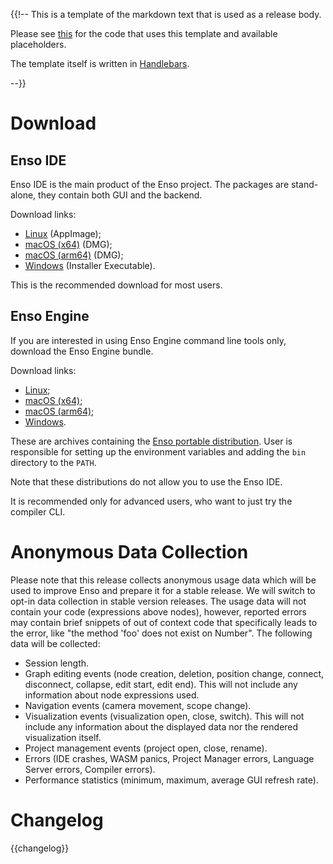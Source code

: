 {{!-- This is a template of the markdown text that is used as a release body.

Please see [this](src/release.rs) for the code that uses this template and
available placeholders.

The template itself is written in [Handlebars](https://handlebarsjs.com/).

--}}

# Download

## Enso IDE

Enso IDE is the main product of the Enso project. The packages are stand-alone,
they contain both GUI and the backend.

Download links:

- [Linux]({{download_prefix}}/enso-linux-x86_64-{{version}}.AppImage) (AppImage);
- [macOS (x64)]({{download_prefix}}/enso-mac-x64-{{version}}.dmg) (DMG);
- [macOS (arm64)]({{download_prefix}}/enso-mac-arm64-{{version}}.dmg) (DMG);
- [Windows]({{download_prefix}}/enso-win-x64-{{version}}.exe) (Installer
  Executable).

This is the recommended download for most users.

## Enso Engine

If you are interested in using Enso Engine command line tools only, download the
Enso Engine bundle.

Download links:

- [Linux]({{download_prefix}}/enso-bundle-{{version}}-linux-amd64.tar.gz);
- [macOS (x64)]({{download_prefix}}/enso-bundle-{{version}}-macos-amd64.tar.gz);
- [macOS (arm64)]({{download_prefix}}/enso-bundle-{{version}}-macos-amd64.tar.gz);
- [Windows]({{download_prefix}}/enso-bundle-{{version}}-windows-amd64.zip).

These are archives containing the
[Enso portable distribution](https://enso.org/docs/developer/enso/distribution/distribution.html#portable-enso-distribution-layout).
User is responsible for setting up the environment variables and adding the
`bin` directory to the `PATH`.

Note that these distributions do not allow you to use the Enso IDE.

It is recommended only for advanced users, who want to just try the compiler
CLI.

# Anonymous Data Collection

Please note that this release collects anonymous usage data which will be used
to improve Enso and prepare it for a stable release. We will switch to opt-in
data collection in stable version releases. The usage data will not contain your
code (expressions above nodes), however, reported errors may contain brief
snippets of out of context code that specifically leads to the error, like "the
method 'foo' does not exist on Number". The following data will be collected:

- Session length.
- Graph editing events (node creation, deletion, position change, connect,
  disconnect, collapse, edit start, edit end). This will not include any
  information about node expressions used.
- Navigation events (camera movement, scope change).
- Visualization events (visualization open, close, switch). This will not
  include any information about the displayed data nor the rendered
  visualization itself.
- Project management events (project open, close, rename).
- Errors (IDE crashes, WASM panics, Project Manager errors, Language Server
  errors, Compiler errors).
- Performance statistics (minimum, maximum, average GUI refresh rate).

# Changelog

{{changelog}}
